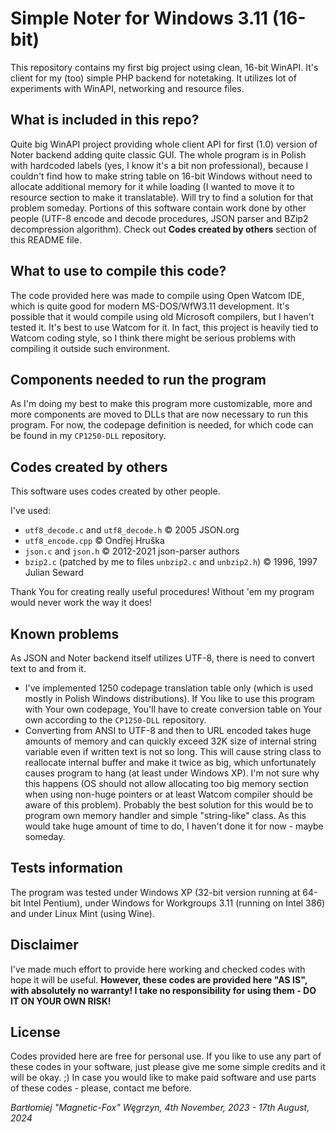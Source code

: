 # Simple Noter for Windows 3.11 (16-bit)

This repository contains my first big project using clean, 16-bit WinAPI. It's client for my (too) simple PHP backend for notetaking.
It utilizes lot of experiments with WinAPI, networking and resource files.

## What is included in this repo?

Quite big WinAPI project providing whole client API for first (1.0) version of Noter backend adding quite classic GUI.
The whole program is in Polish with hardcoded labels (yes, I know it's a bit non professional), because I couldn't find how to make string table on 16-bit Windows without need to allocate additional memory for it while loading (I wanted to move it to resource section to make it translatable). Will try to find a solution for that problem someday.
Portions of this software contain work done by other people (UTF-8 encode and decode procedures, JSON parser and BZip2 decompression algorithm). Check out **Codes created by others** section of this README file.

## What to use to compile this code?

The code provided here was made to compile using Open Watcom IDE, which is quite good for modern MS-DOS/WfW3.11 development.
It's possible that it would compile using old Microsoft compilers, but I haven't tested it. It's best to use Watcom for it.
In fact, this project is heavily tied to Watcom coding style, so I think there might be serious problems with compiling it outside such environment.

## Components needed to run the program

As I'm doing my best to make this program more customizable, more and more components are moved to DLLs that are now necessary to run this program.
For now, the codepage definition is needed, for which code can be found in my `CP1250-DLL` repository.

## Codes created by others

This software uses codes created by other people.

I've used:
* `utf8_decode.c` and `utf8_decode.h` &copy; 2005 JSON.org
* `utf8_encode.cpp` &copy; Ondřej Hruška
* `json.c` and `json.h` &copy; 2012-2021 json-parser authors
* `bzip2.c` (patched by me to files `unbzip2.c` and `unbzip2.h`) &copy; 1996, 1997 Julian Seward

Thank You for creating really useful procedures! Without 'em my program would never work the way it does!

## Known problems

As JSON and Noter backend itself utilizes UTF-8, there is need to convert text to and from it.

* I've implemented 1250 codepage translation table only (which is used mostly in Polish Windows distributions). If You like to use this program with Your own codepage, You'll have to create conversion table on Your own according to the `CP1250-DLL` repository.
* Converting from ANSI to UTF-8 and then to URL encoded takes huge amounts of memory and can quickly exceed 32K size of internal string variable even if written text is not so long. This will cause string class to reallocate internal buffer and make it twice as big, which unfortunately causes program to hang (at least under Windows XP). I'm not sure why this happens (OS should not allow allocating too big memory section when using non-huge pointers or at least Watcom compiler should be aware of this problem). Probably the best solution for this would be to program own memory handler and simple "string-like" class. As this would take huge amount of time to do, I haven't done it for now - maybe someday.

## Tests information

The program was tested under Windows XP (32-bit version running at 64-bit Intel Pentium), under Windows for Workgroups 3.11 (running on Intel 386) and under Linux Mint (using Wine).

## Disclaimer

I've made much effort to provide here working and checked codes with hope it will be useful.
**However, these codes are provided here "AS IS", with absolutely no warranty! I take no responsibility for using them - DO IT ON YOUR OWN RISK!**

## License

Codes provided here are free for personal use.
If you like to use any part of these codes in your software, just please give me some simple credits and it will be okay. ;)
In case you would like to make paid software and use parts of these codes - please, contact me before.

*Bartłomiej "Magnetic-Fox" Węgrzyn,
4th November, 2023 - 17th August, 2024*